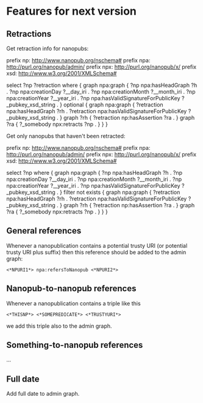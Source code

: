 # Features for next version

## Retractions

Get retraction info for nanopubs:

prefix np: <http://www.nanopub.org/nschema#>
prefix npa: <http://purl.org/nanopub/admin/>
prefix npx: <http://purl.org/nanopub/x/>
prefix xsd: <http://www.w3.org/2001/XMLSchema#>

select ?np ?retraction where {
  graph npa:graph {
    ?np npa:hasHeadGraph ?h .
    ?np npa:creationDay ?__day_iri .
    ?np npa:creationMonth ?__month_iri .
    ?np npa:creationYear ?__year_iri .
    ?np npa:hasValidSignatureForPublicKey ?_pubkey_xsd_string .
  }
  optional {
    graph npa:graph {
      ?retraction npa:hasHeadGraph ?rh .
      ?retraction npa:hasValidSignatureForPublicKey ?_pubkey_xsd_string .
    }
    graph ?rh {
      ?retraction np:hasAssertion ?ra .
    }
    graph ?ra {
      ?_somebody npx:retracts ?np .
    }
  }
}

Get only nanopubs that haven't been retracted:

prefix np: <http://www.nanopub.org/nschema#>
prefix npa: <http://purl.org/nanopub/admin/>
prefix npx: <http://purl.org/nanopub/x/>
prefix xsd: <http://www.w3.org/2001/XMLSchema#>

select ?np where {
  graph npa:graph {
    ?np npa:hasHeadGraph ?h .
    ?np npa:creationDay ?__day_iri .
    ?np npa:creationMonth ?__month_iri .
    ?np npa:creationYear ?__year_iri .
    ?np npa:hasValidSignatureForPublicKey ?_pubkey_xsd_string .
  }
  filter not exists {
    graph npa:graph {
      ?retraction npa:hasHeadGraph ?rh .
      ?retraction npa:hasValidSignatureForPublicKey ?_pubkey_xsd_string .
    }
    graph ?rh {
      ?retraction np:hasAssertion ?ra .
    }
    graph ?ra {
      ?_somebody npx:retracts ?np .
    }
  }
}


## General references

Whenever a nanopublication contains a potential trusty URI (or potential trusty URI plus suffix) then this reference should be added to the admin graph:

    <*NPURI1*> npa:refersToNanopub <*NPURI2*>


## Nanopub-to-nanopub references

Whenever a nanopublication contains a triple like this

    <*THISNP*> <*SOMEPREDICATE*> <*TRUSTYURI*>

we add this triple also to the admin graph.


## Something-to-nanopub references

...


## Full date

Add full date to admin graph.
